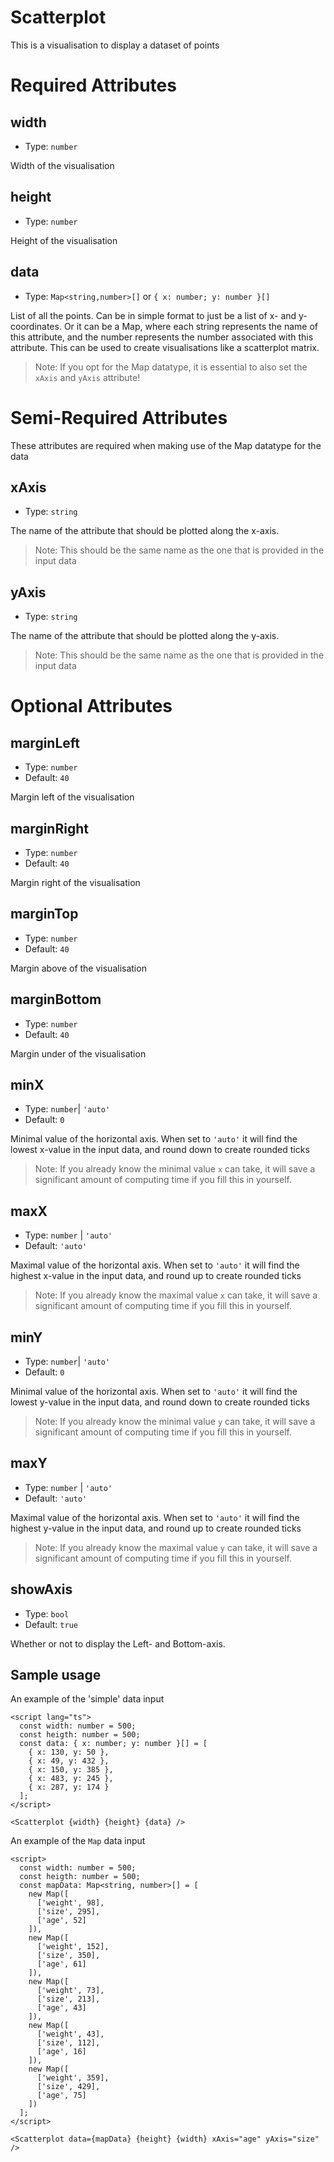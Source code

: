 # Scatterplot

This is a visualisation to display a dataset of points

# Required Attributes

## width

- Type: `number`

Width of the visualisation

## height

- Type: `number`

Height of the visualisation

## data

- Type: `Map<string,number>[]` or `{ x: number; y: number }[]`

List of all the points. Can be in simple format to just be a list of x- and y-coordinates. Or it can be a Map, where each string represents the name of this attribute, and the number represents the number associated with this attribute. This can be used to create visualisations like a scatterplot matrix.

> Note: If you opt for the Map datatype, it is essential to also set the `xAxis` and `yAxis` attribute!

# Semi-Required Attributes

These attributes are required when making use of the Map datatype for the data

## xAxis

- Type: `string`

The name of the attribute that should be plotted along the x-axis.

> Note: This should be the same name as the one that is provided in the input data

## yAxis

- Type: `string`

The name of the attribute that should be plotted along the y-axis.

> Note: This should be the same name as the one that is provided in the input data

# Optional Attributes

## marginLeft

- Type: `number`
- Default: `40`

Margin left of the visualisation

## marginRight

- Type: `number`
- Default: `40`

Margin right of the visualisation

## marginTop

- Type: `number`
- Default: `40`

Margin above of the visualisation

## marginBottom

- Type: `number`
- Default: `40`

Margin under of the visualisation

## minX

- Type: `number`| `'auto'`
- Default: `0`

Minimal value of the horizontal axis. When set to `'auto'` it will find the lowest x-value in the input data, and round down to create rounded ticks

> Note: If you already know the minimal value `x` can take, it will save a significant amount of computing time if you fill this in yourself.

## maxX

- Type: `number` | `'auto'`
- Default: `'auto'`

Maximal value of the horizontal axis. When set to `'auto'` it will find the highest x-value in the input data, and round up to create rounded ticks

> Note: If you already know the maximal value `x` can take, it will save a significant amount of computing time if you fill this in yourself.

## minY

- Type: `number`| `'auto'`
- Default: `0`

Minimal value of the horizontal axis. When set to `'auto'` it will find the lowest y-value in the input data, and round down to create rounded ticks

> Note: If you already know the minimal value `y` can take, it will save a significant amount of computing time if you fill this in yourself.

## maxY

- Type: `number` | `'auto'`
- Default: `'auto'`

Maximal value of the horizontal axis. When set to `'auto'` it will find the highest y-value in the input data, and round up to create rounded ticks

> Note: If you already know the maximal value `y` can take, it will save a significant amount of computing time if you fill this in yourself.

## showAxis

- Type: `bool`
- Default: `true`

Whether or not to display the Left- and Bottom-axis.

## Sample usage

An example of the 'simple' data input

```svelte
<script lang="ts">
  const width: number = 500;
  const heigth: number = 500;
  const data: { x: number; y: number }[] = [
    { x: 130, y: 50 },
    { x: 49, y: 432 },
    { x: 150, y: 385 },
    { x: 483, y: 245 },
    { x: 287, y: 174 }
  ];
</script>

<Scatterplot {width} {height} {data} />
```

An example of the `Map` data input

```svelte
<script>
  const width: number = 500;
  const heigth: number = 500;
  const mapData: Map<string, number>[] = [
    new Map([
      ['weight', 98],
      ['size', 295],
      ['age', 52]
    ]),
    new Map([
      ['weight', 152],
      ['size', 350],
      ['age', 61]
    ]),
    new Map([
      ['weight', 73],
      ['size', 213],
      ['age', 43]
    ]),
    new Map([
      ['weight', 43],
      ['size', 112],
      ['age', 16]
    ]),
    new Map([
      ['weight', 359],
      ['size', 429],
      ['age', 75]
    ])
  ];
</script>

<Scatterplot data={mapData} {height} {width} xAxis="age" yAxis="size" />
```
